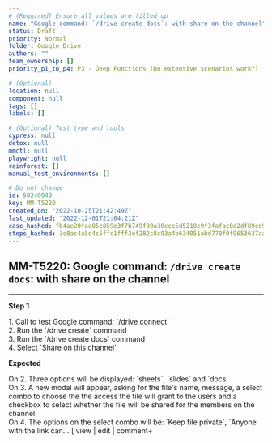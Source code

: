 ```yaml
---
# (Required) Ensure all values are filled up
name: "Google command: `/drive create docs`: with share on the channel"
status: Draft
priority: Normal
folder: Google Drive
authors: ""
team_ownership: []
priority_p1_to_p4: P3 - Deep Functions (Do extensive scenarios work?)

# (Optional)
location: null
component: null
tags: []
labels: []

# (Optional) Test type and tools
cypress: null
detox: null
mmctl: null
playwright: null
rainforest: []
manual_test_environments: []

# Do not change
id: 50249949
key: MM-T5220
created_on: "2022-10-25T21:42:49Z"
last_updated: "2022-12-01T21:04:21Z"
case_hashed: fb4ae20fae05c859e3f7b749f90a30cce5d5218e9f3fafac0a2df89cd98f65c2e0e395b93a15049f5c73b4acccfc1b9a
steps_hashed: 3e8ac4a5e4c5ffc1fff3ef282c8c93a4b634051abd770f0f9653637aa68cdb7e2921ca7d9658aa0a7a77c2d35cd056cc
---
```


<!-- (Auto-generated) Based on frontmatter's "key" and "name" -->

## MM-T5220: Google command: `/drive create docs`: with share on the channel

---

**Step 1**

1\. Call to test Google command: \`/drive connect\`\
2\. Run the \`/drive create\` command\
3\. Run the \`/drive create docs\` command\
4\. Select \`Share on this channel\`

**Expected**

On 2. Three options will be displayed: \`sheets\`, \`slides\` and \`docs\`\
On 3. A new modal will appear, asking for the file's name, message, a select combo to choose the the access the file will grant to the users and a checkbox to select whether the file will be shared for the members on the channel\
On 4. The options on the select combo will be: \`Keep file private\`, \`Anyone with the link can...\`\[ view | edit | comment+
